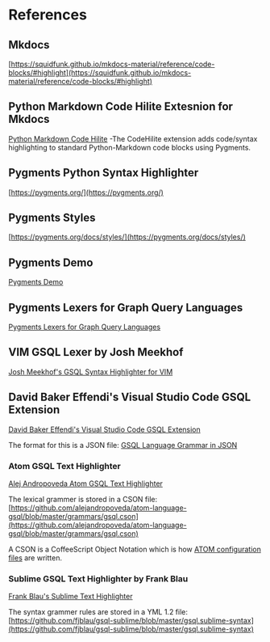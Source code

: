# References

## Mkdocs
[https://squidfunk.github.io/mkdocs-material/reference/code-blocks/#highlight](https://squidfunk.github.io/mkdocs-material/reference/code-blocks/#highlight)

## Python Markdown Code Hilite Extesnion for Mkdocs
[Python Markdown Code Hilite](https://python-markdown.github.io/extensions/code_hilite/) -The CodeHilite extension adds code/syntax highlighting to standard Python-Markdown code blocks using Pygments.

## Pygments Python Syntax Highlighter
[https://pygments.org/](https://pygments.org/)

## Pygments Styles
[https://pygments.org/docs/styles/](https://pygments.org/docs/styles/)

## Pygments Demo
[Pygments Demo](https://pygments.org/demo/)

## Pygments Lexers for Graph Query Languages
[Pygments Lexers for Graph Query Languages](https://github.com/pygments/pygments/blob/master/pygments/lexers/graph.py)

## VIM GSQL Lexer by Josh Meekhof
[Josh Meekhof's GSQL Syntax Highlighter for VIM](https://github.com/jmeekhof/gsql-vim/blob/master/syntax/gsql.vim)

## David Baker Effendi's Visual Studio Code GSQL Extension
[David Baker Effendi's Visual Studio Code GSQL Extension](https://github.com/DavidBakerEffendi/vsc-gsql-extension)

The format for this is a JSON file: [GSQL Language Grammar in JSON](https://github.com/DavidBakerEffendi/vsc-gsql-extension/blob/master/syntaxes/gsql.tmLanguage.json)

### Atom GSQL Text Highlighter 
[Alej Andropoveda Atom GSQL Text Highlighter](https://github.com/alejandropoveda/atom-language-gsql)

The lexical grammer is stored in a CSON file: [https://github.com/alejandropoveda/atom-language-gsql/blob/master/grammars/gsql.cson](https://github.com/alejandropoveda/atom-language-gsql/blob/master/grammars/gsql.cson)

A CSON is a CoffeeScript Object Notation which is how [ATOM configuration files](http://www.lee-dohm.com/big-book-of-atom/1-introduction/30-coffeescript-object-notation.html) are written.

### Sublime GSQL Text Highlighter by Frank Blau
[Frank Blau's Sublime Text Highlighter](https://github.com/fjblau/gsql-sublime)

The syntax grammer rules are stored in a YML 1.2 file: [https://github.com/fjblau/gsql-sublime/blob/master/gsql.sublime-syntax](https://github.com/fjblau/gsql-sublime/blob/master/gsql.sublime-syntax)



